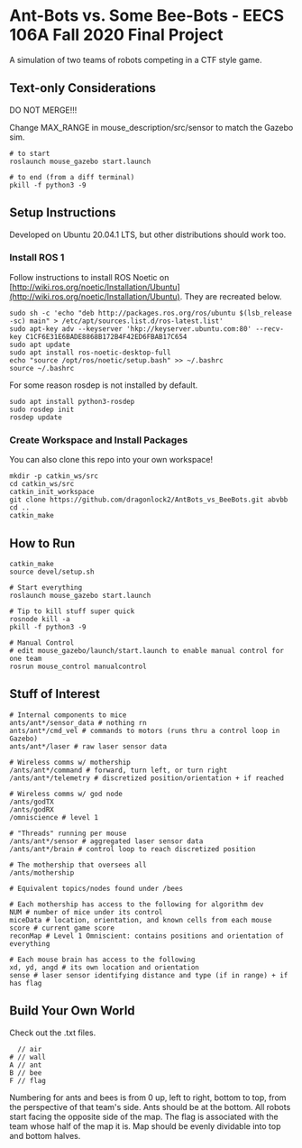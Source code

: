 # Ant-Bots vs. Some Bee-Bots - EECS 106A Fall 2020 Final Project 

A simulation of two teams of robots competing in a CTF style game.

## Text-only Considerations

DO NOT MERGE!!!

Change MAX_RANGE in mouse_description/src/sensor to match the Gazebo sim.

	# to start
	roslaunch mouse_gazebo start.launch

	# to end (from a diff terminal)
	pkill -f python3 -9

## Setup Instructions

Developed on Ubuntu 20.04.1 LTS, but other distributions should work too.

### Install ROS 1

Follow instructions to install ROS Noetic on [http://wiki.ros.org/noetic/Installation/Ubuntu](http://wiki.ros.org/noetic/Installation/Ubuntu). They are recreated below.

	sudo sh -c 'echo "deb http://packages.ros.org/ros/ubuntu $(lsb_release -sc) main" > /etc/apt/sources.list.d/ros-latest.list'
	sudo apt-key adv --keyserver 'hkp://keyserver.ubuntu.com:80' --recv-key C1CF6E31E6BADE8868B172B4F42ED6FBAB17C654
	sudo apt update
	sudo apt install ros-noetic-desktop-full
	echo "source /opt/ros/noetic/setup.bash" >> ~/.bashrc
	source ~/.bashrc

For some reason rosdep is not installed by default.

	sudo apt install python3-rosdep
	sudo rosdep init
	rosdep update

### Create Workspace and Install Packages

You can also clone this repo into your own workspace!

	mkdir -p catkin_ws/src
	cd catkin_ws/src
	catkin_init_workspace
	git clone https://github.com/dragonlock2/AntBots_vs_BeeBots.git abvbb
	cd ..
	catkin_make

## How to Run

	catkin_make
	source devel/setup.sh

	# Start everything
	roslaunch mouse_gazebo start.launch

	# Tip to kill stuff super quick
	rosnode kill -a
	pkill -f python3 -9

	# Manual Control
	# edit mouse_gazebo/launch/start.launch to enable manual control for one team
	rosrun mouse_control manualcontrol

## Stuff of Interest

	# Internal components to mice
	ants/ant*/sensor_data # nothing rn
	ants/ant*/cmd_vel # commands to motors (runs thru a control loop in Gazebo)
	ants/ant*/laser # raw laser sensor data

	# Wireless comms w/ mothership
	/ants/ant*/command # forward, turn left, or turn right
	/ants/ant*/telemetry # discretized position/orientation + if reached

	# Wireless comms w/ god node
	/ants/godTX
	/ants/godRX
	/omniscience # level 1

	# "Threads" running per mouse
	/ants/ant*/sensor # aggregated laser sensor data
	/ants/ant*/brain # control loop to reach discretized position

	# The mothership that oversees all
	/ants/mothership

	# Equivalent topics/nodes found under /bees

	# Each mothership has access to the following for algorithm dev
	NUM # number of mice under its control
	miceData # location, orientation, and known cells from each mouse
	score # current game score
	reconMap # Level 1 Omniscient: contains positions and orientation of everything

	# Each mouse brain has access to the following
	xd, yd, angd # its own location and orientation
	sense # laser sensor identifying distance and type (if in range) + if has flag


## Build Your Own World

Check out the .txt files.

	  // air
	# // wall
	A // ant
	B // bee
	F // flag

Numbering for ants and bees is from 0 up, left to right, bottom to top, from the perspective of that team's side. Ants should be at the bottom. All robots start facing the opposite side of the map. The flag is associated with the team whose half of the map it is. Map should be evenly dividable into top and bottom halves.
